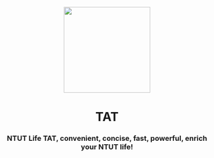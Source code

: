 <p align="center">
<img src="https://i.imgur.com/8UfiwmZ.webp" align="center" width=200>
</p>

<p align="center">
  <h1 align="center"> TAT </h1>
  <h3 align="center"> NTUT Life TAT, convenient, concise, fast, powerful, enrich your NTUT life! </h3>
</p>
